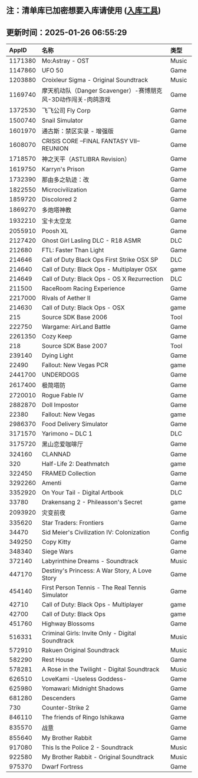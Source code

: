 ## 注：清单库已加密想要入库请使用 ([入库工具](https://github.com/BlankTMing/ManifestAutoUpdate/releases))

## 更新时间：2025-01-26 06:55:29
| AppID | 名称 | 类型  |
| :-------------------- | :----------------------------- | :----------- |
| 1171380 | Mo:Astray - OST| Music |
| 1147860 | UFO 50| Game |
| 1203880 | Croixleur Sigma - Original Soundtrack| Music |
| 1169740 | 摩天机动队（Danger Scavenger）-赛博朋克风-3D动作闯关-肉鸽游戏| Game |
| 1372530 | 飞飞公司 Fly Corp| Game |
| 1500740 | Snail Simulator| Game |
| 1601970 | 通古斯：禁区实录 - 增强版| Game |
| 1608070 | CRISIS CORE –FINAL FANTASY VII– REUNION| Game |
| 1718570 | 神之天平（ASTLIBRA Revision）| Game |
| 1619750 | Karryn's Prison| Game |
| 1732390 | 那由多之轨迹：改| Game |
| 1822550 | Microcivilization| Game |
| 1859720 | Discolored 2| Game |
| 1869270 | 多炮塔神教| Game |
| 1932210 | 宝卡太空龙| Game |
| 2055910 | Poosh XL| Game |
| 2127420 | Ghost Girl Lasling DLC - R18 ASMR| DLC |
| 212680 | FTL: Faster Than Light| Game |
| 214646 | Call of Duty Black Ops First Strike OSX SP| DLC |
| 214640 | Call of Duty: Black Ops - Multiplayer OSX| game |
| 214649 | Call of Duty: Black Ops - OS X Rezurrection| DLC |
| 211500 | RaceRoom Racing Experience | Game |
| 2217000 | Rivals of Aether II| Game |
| 214630 | Call of Duty: Black Ops - OSX| game |
| 215 | Source SDK Base 2006| Tool |
| 222750 | Wargame: AirLand Battle| Game |
| 2261350 | Cozy Keep| Game |
| 218 | Source SDK Base 2007| Tool |
| 239140 | Dying Light| Game |
| 22490 | Fallout: New Vegas PCR| game |
| 2441700 | UNDERDOGS| Game |
| 2617400 | 极简塔防| Game |
| 2720010 | Rogue Fable IV| Game |
| 2882870 | Doll Impostor| Game |
| 22380 | Fallout: New Vegas| game |
| 2986370 | Food Delivery Simulator| Game |
| 3171570 | Yarimono ~ DLC 1| DLC |
| 3175720 | 黑山恋爱咖啡厅| Game |
| 324160 | CLANNAD| Game |
| 320 | Half-Life 2: Deathmatch| game |
| 322450 | FRAMED Collection| Game |
| 3292260 | Amenti| Game |
| 3352920 | On Your Tail - Digital Artbook| DLC |
| 33780 | Drakensang 2 - Phileasson's Secret| game |
| 2093920 | 灾变前夜| Game |
| 335620 | Star Traders: Frontiers| Game |
| 34470 | Sid Meier's Civilization IV: Colonization| Config |
| 349250 | Copy Kitty| Game |
| 348340 | Siege Wars| Game |
| 372140 | Labyrinthine Dreams - Soundtrack| Music |
| 447170 | Destiny's Princess: A War Story, A Love Story| Game |
| 454140 | First Person Tennis - The Real Tennis Simulator| Game |
| 42710 | Call of Duty: Black Ops - Multiplayer| game |
| 42700 | Call of Duty: Black Ops| game |
| 451760 | Highway Blossoms| Game |
| 516331 | Criminal Girls: Invite Only - Digital Soundtrack| Music |
| 572910 | Rakuen Original Soundtrack| Music |
| 582290 | Rest House| Game |
| 578281 | A Rose in the Twilight - Digital Soundtrack| Music |
| 626510 | LoveKami -Useless Goddess-| Game |
| 625980 | Yomawari: Midnight Shadows| Game |
| 681280 | Descenders| Game |
| 730 | Counter-Strike 2| Game |
| 846110 | The friends of Ringo Ishikawa| Game |
| 835570 | 战意| Game |
| 855640 | My Brother Rabbit| Game |
| 917080 | This Is the Police 2 - Soundtrack| Music |
| 922580 | My Brother Rabbit - Original Soundtrack| Music |
| 975370 | Dwarf Fortress| Game |
